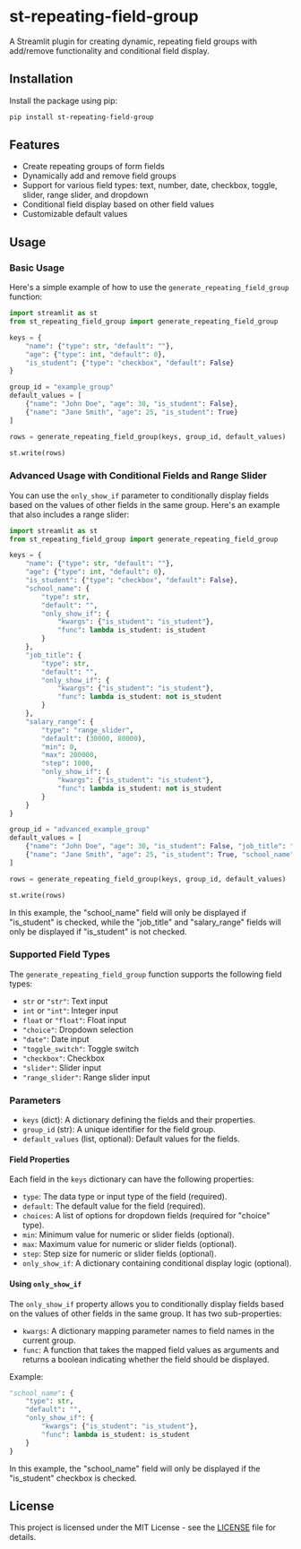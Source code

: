 # st-repeating-field-group

A Streamlit plugin for creating dynamic, repeating field groups with add/remove functionality and conditional field display.

## Installation

Install the package using pip:

```bash
pip install st-repeating-field-group
```

## Features

- Create repeating groups of form fields
- Dynamically add and remove field groups
- Support for various field types: text, number, date, checkbox, toggle, slider, range slider, and dropdown
- Conditional field display based on other field values
- Customizable default values

## Usage

### Basic Usage

Here's a simple example of how to use the `generate_repeating_field_group` function:

```python
import streamlit as st
from st_repeating_field_group import generate_repeating_field_group

keys = {
    "name": {"type": str, "default": ""},
    "age": {"type": int, "default": 0},
    "is_student": {"type": "checkbox", "default": False}
}

group_id = "example_group"
default_values = [
    {"name": "John Doe", "age": 30, "is_student": False},
    {"name": "Jane Smith", "age": 25, "is_student": True}
]

rows = generate_repeating_field_group(keys, group_id, default_values)

st.write(rows)
```

### Advanced Usage with Conditional Fields and Range Slider

You can use the `only_show_if` parameter to conditionally display fields based on the values of other fields in the same group. Here's an example that also includes a range slider:

```python
import streamlit as st
from st_repeating_field_group import generate_repeating_field_group

keys = {
    "name": {"type": str, "default": ""},
    "age": {"type": int, "default": 0},
    "is_student": {"type": "checkbox", "default": False},
    "school_name": {
        "type": str,
        "default": "",
        "only_show_if": {
            "kwargs": {"is_student": "is_student"},
            "func": lambda is_student: is_student
        }
    },
    "job_title": {
        "type": str,
        "default": "",
        "only_show_if": {
            "kwargs": {"is_student": "is_student"},
            "func": lambda is_student: not is_student
        }
    },
    "salary_range": {
        "type": "range_slider",
        "default": (30000, 80000),
        "min": 0,
        "max": 200000,
        "step": 1000,
        "only_show_if": {
            "kwargs": {"is_student": "is_student"},
            "func": lambda is_student: not is_student
        }
    }
}

group_id = "advanced_example_group"
default_values = [
    {"name": "John Doe", "age": 30, "is_student": False, "job_title": "Engineer", "salary_range": (50000, 100000)},
    {"name": "Jane Smith", "age": 25, "is_student": True, "school_name": "University XYZ"}
]

rows = generate_repeating_field_group(keys, group_id, default_values)

st.write(rows)
```

In this example, the "school_name" field will only be displayed if "is_student" is checked, while the "job_title" and "salary_range" fields will only be displayed if "is_student" is not checked.

### Supported Field Types

The `generate_repeating_field_group` function supports the following field types:

- `str` or `"str"`: Text input
- `int` or `"int"`: Integer input
- `float` or `"float"`: Float input
- `"choice"`: Dropdown selection
- `"date"`: Date input
- `"toggle_switch"`: Toggle switch
- `"checkbox"`: Checkbox
- `"slider"`: Slider input
- `"range_slider"`: Range slider input

### Parameters

- `keys` (dict): A dictionary defining the fields and their properties.
- `group_id` (str): A unique identifier for the field group.
- `default_values` (list, optional): Default values for the fields.

#### Field Properties

Each field in the `keys` dictionary can have the following properties:

- `type`: The data type or input type of the field (required).
- `default`: The default value for the field (required).
- `choices`: A list of options for dropdown fields (required for "choice" type).
- `min`: Minimum value for numeric or slider fields (optional).
- `max`: Maximum value for numeric or slider fields (optional).
- `step`: Step size for numeric or slider fields (optional).
- `only_show_if`: A dictionary containing conditional display logic (optional).

#### Using `only_show_if`

The `only_show_if` property allows you to conditionally display fields based on the values of other fields in the same group. It has two sub-properties:

- `kwargs`: A dictionary mapping parameter names to field names in the current group.
- `func`: A function that takes the mapped field values as arguments and returns a boolean indicating whether the field should be displayed.

Example:

```python
"school_name": {
    "type": str,
    "default": "",
    "only_show_if": {
        "kwargs": {"is_student": "is_student"},
        "func": lambda is_student: is_student
    }
}
```

In this example, the "school_name" field will only be displayed if the "is_student" checkbox is checked.

## License

This project is licensed under the MIT License - see the [LICENSE](LICENSE) file for details.